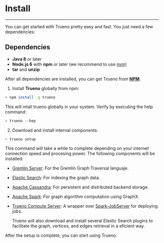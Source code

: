 # Install

---

You can get started with Trueno pretty easy and fast. You just need a few dependencies:

## Dependencies

* **Java 8** or later
* **Node.js 6** with **npm** or later (we recommend to use [nvm](https://github.com/creationix/nvm#install-script))
* **tar** and **unzip**

After all dependencies are installed, you can get Trueno from [**NPM**](https://www.npmjs.com/).

1. Install **Trueno** globally from npm:

  ```bash
  > npm install -g trueno
  ```
This will intall trueno globally in your system. Verify by executing the help command:

  ```bash
  > trueno --hep
  ```

2. Download and install internal components:

  ```bash
  > trueno setup
  ```
  This command will take a while to complete depending on your internet connection speed and procesing power. The following components will be installed:

  - [Gremlin Server](https://tinkerpop.apache.org/): For the Gremlin Graph Traversal languaje.
  - [Elastic Search](https://www.elastic.co/): For indexing the graph data.
  - [Apache Cassandra](http://cassandra.apache.org/): For persistent and distributed backend storage.
  - [Apache Spark](http://spark.apache.org/): For graph algorithm computation using GraphX.
  - [Trueno Compute Server](https://github.com/TruenoDB/trueno-compute-server): A wrapper over [Spark-JobServer](https://github.com/spark-jobserver/spark-jobserver) for deploying jobs.

    Trueno will also download and install several Elastic Search plugins to facilitate the graph, vertices, and edges retrieval in a eficient way.


After the setup is complete, you can start using Trueno.

